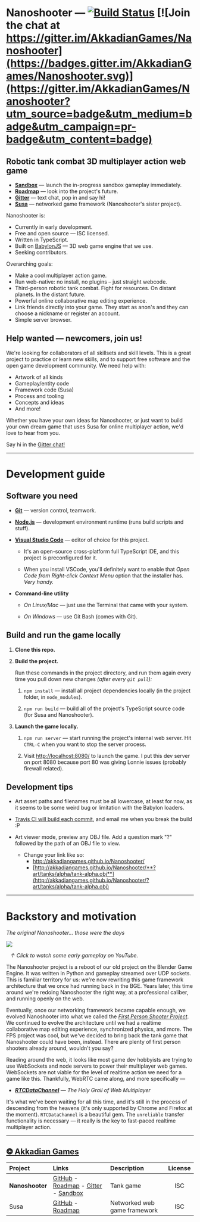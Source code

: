 
# Nanoshooter — [![Build Status](https://travis-ci.org/AkkadianGames/Nanoshooter.svg?branch=master)](https://travis-ci.org/AkkadianGames/Nanoshooter) [![Join the chat at https://gitter.im/AkkadianGames/Nanoshooter](https://badges.gitter.im/AkkadianGames/Nanoshooter.svg)](https://gitter.im/AkkadianGames/Nanoshooter?utm_source=badge&utm_medium=badge&utm_campaign=pr-badge&utm_content=badge)

## Robotic tank combat 3D multiplayer action web game

  - [**Sandbox**](http://akkadiangames.github.io/Nanoshooter/) — launch the in-progress sandbox gameplay immediately.
  - [**Roadmap**](https://trello.com/b/Tr656Gke/nanoshooter-roadmap) — look into the project's future.
  - [**Gitter**](https://gitter.im/AkkadianGames/Nanoshooter) — text chat, pop in and say hi!
  - [**Susa**](https://github.com/AkkadianGames/Susa) — networked game framework (Nanoshooter's sister project).

Nanoshooter is:

  - Currently in early development.
  - Free and open source — ISC licensed.
  - Written in TypeScript.
  - Built on [BabylonJS](http://www.babylonjs.com/) — 3D web game engine that we use.
  - Seeking contributors.

Overarching goals:

  - Make a cool multiplayer action game.
  - Run web-native: no install, no plugins – just straight webcode.
  - Third-person robotic tank combat. Fight for resources. On distant planets. In the distant future.
  - Powerful online collaborative map editing experience.
  - Link friends directly into your game. They start as anon's and they can choose a nickname or register an account.
  - Simple server browser.

## Help wanted — newcomers, join us!

We're looking for collaborators of all skillsets and skill levels. This is a great project to practice or learn new skills, and to support free software and the open game development community. We need help with:

 - Artwork of all kinds
 - Gameplay/entity code
 - Framework code (Susa)
 - Process and tooling
 - Concepts and ideas
 - And more!

Whether you have your own ideas for Nanoshooter, or just want to build your own dream game that uses Susa for online multiplayer action, we'd love to hear from you.

Say hi in the [Gitter chat!](https://gitter.im/AkkadianGames/Nanoshooter)

--------

# Development guide

## Software you need

  - [**Git**](https://git-scm.com/) — version control, teamwork.

  - [**Node.js**](https://nodejs.org/en/) — development environment runtime (runs build scripts and stuff).

  - [**Visual Studio Code**](https://code.visualstudio.com/) — editor of choice for this project.

    - It's an open-source cross-platform full TypeScript IDE, and this project is preconfigured for it.

    - When you install VSCode, you'll definitely want to enable that *Open Code from Right-click Context Menu* option that the installer has. *Very handy.*

  - **Command-line utility**

    - *On Linux/Mac* — just use the Terminal that came with your system.

    - *On Windows* — use Git Bash (comes with Git).

## Build and run the game locally

  1. **Clone this repo.**

  2. **Build the project.**

      Run these commands in the project directory, and run them again every time you pull down new changes *(after every `git pull`):*

      1. `npm install` — install all project dependencies locally (in the project folder, in `node_modules`).

      2. `npm run build` — build all of the project's TypeScript source code (for Susa and Nanoshooter).

  3. **Launch the game locally.**

      1. `npm run server` — start running the project's internal web server. Hit `CTRL-C` when you want to stop the server process.

      2. Visit [http://localhost:8080/](http://localhost:8080/) to launch the game. I put this dev server on port 8080 because port 80 was giving Lonnie issues (probably firewall related).

## Development tips

  - Art asset paths and filenames must be all lowercase, at least for now, as it seems to be some weird bug or limitation with the Babylon loaders.

  - [Travis CI will build each commit](https://travis-ci.org/AkkadianGames/Nanoshooter), and email me when you break the build :P

  - Art viewer mode, preview any OBJ file. Add a question mark "?" followed by the path of an OBJ file to view.

      - Change your link like so:
        - http://akkadiangames.github.io/Nanoshooter/
        - [http://akkadiangames.github.io/Nanoshooter/**?art/tanks/alpha/tank-alpha.obj**](http://akkadiangames.github.io/Nanoshooter/?art/tanks/alpha/tank-alpha.obj)

--------

# Backstory and motivation

*The original Nanoshooter... those were the days*

[![](http://img.youtube.com/vi/DMLNCdJ3dls/mqdefault.jpg)](https://www.youtube.com/watch?v=DMLNCdJ3dls)

&nbsp;&nbsp; *↑ Click to watch some early gameplay on YouTube.*

The Nanoshooter project is a reboot of our old project on the Blender Game Engine. It was written in Python and gameplay streamed over UDP sockets. This is familiar territory for us: we're now rewriting this game framework architecture that we once had running back in the BGE. Years later, this time around we're redoing Nanoshooter the right way, at a professional caliber, and running openly on the web.

Eventually, once our networking framework became capable enough, we evolved Nanoshooter into what we called the [*First Person Shooter Project*](https://github.com/Gomer3261/fps-project). We continued to evolve the architecture until we had a realtime collaborative map editing experience, synchronized physics, and more. The FPS project was cool, but we've decided to bring back the tank game that Nanoshooter could have been, instead. There are plenty of first person shooters already around, wouldn't you say?

Reading around the web, it looks like most game dev hobbyists are trying to use WebSockets and node servers to power their multiplayer web games. WebSockets are not viable for the level of realtime action we need for a game like this. Thankfully, WebRTC came along, and more specifically —

  - [***RTCDataChannel***](https://www.w3.org/TR/webrtc/#rtcdatachannel) — *The Holy Grail of Web Multiplayer*

It's what we've been waiting for all this time, and it's still in the process of descending from the heavens (it's only supported by Chrome and Firefox at the moment). `RTCDataChannel` is a beautiful gem. The `unreliable` transfer functionality is necessary — it really is the key to fast-paced realtime multiplayer action.

--------

## [❂ Akkadian Games](https://github.com/AkkadianGames)

| Project | Links | Description | License |
|:--------|:------|:------------|:-------:|
| **Nanoshooter** | [GitHub](https://github.com/AkkadianGames/Nanoshooter#readme) - [Roadmap](https://trello.com/b/Tr656Gke/nanoshooter-roadmap) - [Gitter](https://gitter.im/AkkadianGames/Nanoshooter) - [Sandbox](http://akkadiangames.github.io/Nanoshooter/) | Tank game | ISC |
| Susa | [GitHub](https://github.com/AkkadianGames/Susa#readme) - [Roadmap](https://trello.com/b/MGlfhN1a/susa-roadmap) | Networked web game framework | ISC |
